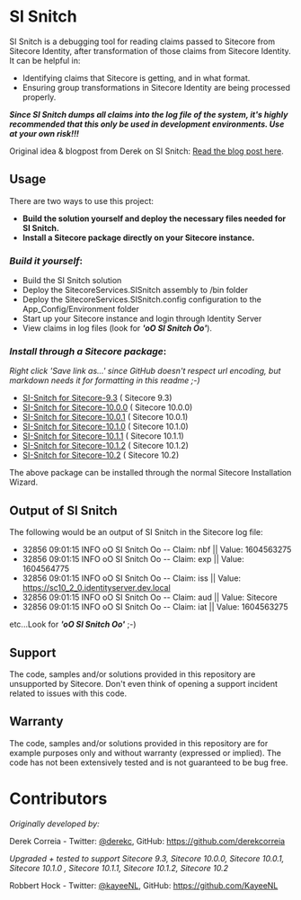 # SI Snitch

SI Snitch is a debugging tool for reading claims passed to Sitecore from Sitecore Identity, after transformation of those claims from Sitecore Identity. It can be helpful in:

- Identifying claims that Sitecore is getting, and in what format.
- Ensuring group transformations in Sitecore Identity are being processed properly.

**_Since SI Snitch dumps all claims into the log file of the system, it's highly recommended that this only be used in development environments. Use at your own risk!!!_**

Original idea & blogpost from Derek on SI Snitch: [Read the blog post here](https://sitecore.derekc.net/sisnitch-small-tool-to-debug-claims-coming-out-of-sitecore-identity/).

## Usage

There are two ways to use this project:

- **Build the solution yourself and deploy the necessary files needed for SI Snitch.**
- **Install a Sitecore package directly on your Sitecore instance.**

### _Build it yourself_:

- Build the SI Snitch solution
- Deploy the SitecoreServices.SISnitch assembly to /bin folder
- Deploy the SitecoreServices.SISnitch.config configuration to the App_Config/Environment folder
- Start up your Sitecore instance and login through Identity Server
- View claims in log files (look for **_'oO SI Snitch Oo'_**).

### _Install through a Sitecore package_:

_Right click 'Save link as...' since GitHub doesn't respect url encoding, but markdown needs it for formatting in this readme ;-)_

- [SI-Snitch for Sitecore-9.3](./Sitecore%20Packages/SI-Snitch%20for%20Sitecore-9.3.zip) ( Sitecore 9.3)
- [SI-Snitch for Sitecore-10.0.0](./Sitecore%20Packages/SI-Snitch%20for%20Sitecore-10.0.0.zip) ( Sitecore 10.0.0)
- [SI-Snitch for Sitecore-10.0.1](./Sitecore%20Packages/SI-Snitch%20for%20Sitecore-10.0.1.zip) ( Sitecore 10.0.1)
- [SI-Snitch for Sitecore-10.1.0](./Sitecore%20Packages/SI-Snitch%20for%20Sitecore-10.1.0.zip) ( Sitecore 10.1.0)
- [SI-Snitch for Sitecore-10.1.1](./Sitecore%20Packages/SI-Snitch%20for%20Sitecore-10.1.1.zip) ( Sitecore 10.1.1)
- [SI-Snitch for Sitecore-10.1.2](./Sitecore%20Packages/SI-Snitch%20for%20Sitecore-10.1.2.zip) ( Sitecore 10.1.2)
- [SI-Snitch for Sitecore-10.2](./Sitecore%20Packages/SI-Snitch%20for%20Sitecore-10.2.zip) ( Sitecore 10.2)

The above package can be installed through the normal Sitecore Installation Wizard.

## Output of SI Snitch

The following would be an output of SI Snitch in the Sitecore log file:

- 32856 09:01:15 INFO oO SI Snitch Oo -- Claim: nbf || Value: 1604563275
- 32856 09:01:15 INFO oO SI Snitch Oo -- Claim: exp || Value: 1604564775
- 32856 09:01:15 INFO oO SI Snitch Oo -- Claim: iss || Value: https://sc10_2_0.identityserver.dev.local
- 32856 09:01:15 INFO oO SI Snitch Oo -- Claim: aud || Value: Sitecore
- 32856 09:01:15 INFO oO SI Snitch Oo -- Claim: iat || Value: 1604563275

etc...Look for **_'oO SI Snitch Oo'_** ;-)

## Support

The code, samples and/or solutions provided in this repository are unsupported by Sitecore. Don't even think of opening a support incident related to issues with this code.

## Warranty

The code, samples and/or solutions provided in this repository are for example purposes only and without warranty (expressed or implied). The code has not been extensively tested and is not guaranteed to be bug free.

# Contributors

_Originally developed by:_

Derek Correia - Twitter: [@derekc](https://twitter.com/derekc), GitHub: https://github.com/derekcorreia

_Upgraded + tested to support Sitecore 9.3, Sitecore 10.0.0, Sitecore 10.0.1, Sitecore 10.1.0 , Sitecore 10.1.1, Sitecore 10.1.2, Sitecore 10.2_

Robbert Hock - Twitter: [@kayeeNL](https://twitter.com/kayeenl), GitHub: https://github.com/KayeeNL
